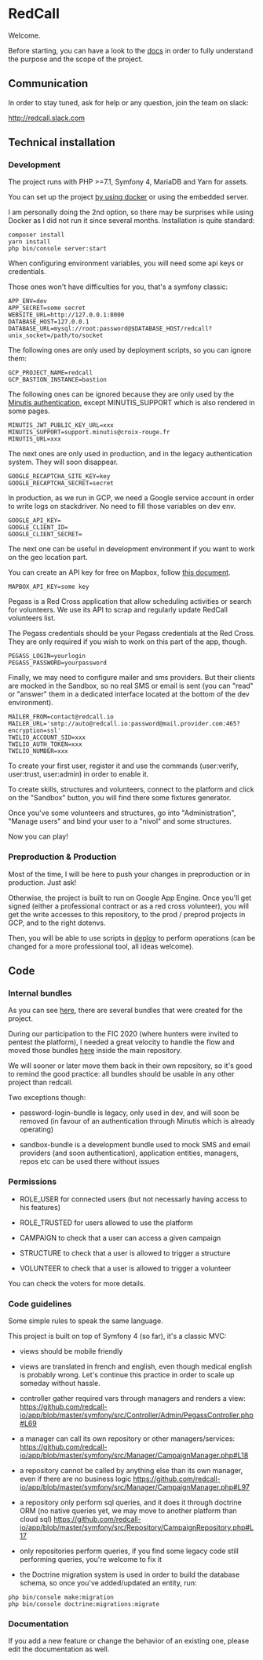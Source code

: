 # RedCall

Welcome.

Before starting, you can have a look to the [docs](docs/user/fr/README.md) in order to fully understand
the purpose and the scope of the project.

## Communication

In order to stay tuned, ask for help or any question, join the team on slack:

http://redcall.slack.com

## Technical installation

### Development

The project runs with PHP >=7.1, Symfony 4, MariaDB and Yarn for assets.

You can set up the project [by using docker](docs/tech/00-development.md) 
or using the embedded server. 

I am personally doing the 2nd option, so there may be surprises while using Docker as 
I did not run it since several months. Installation is quite standard:

```
composer install
yarn install
php bin/console server:start
```

When configuring environment variables, you will need some api keys or credentials. 

Those ones won't have difficulties for you, that's a symfony classic:

```
APP_ENV=dev
APP_SECRET=some secret
WEBSITE_URL=http://127.0.0.1:8000
DATABASE_HOST=127.0.0.1
DATABASE_URL=mysql://root:password@$DATABASE_HOST/redcall?unix_socket=/path/to/socket
```

The following ones are only used by deployment scripts, so you can ignore them:

```
GCP_PROJECT_NAME=redcall
GCP_BASTION_INSTANCE=bastion
```

The following ones can be ignored because they are only used by the 
[Minutis authentication](https://github.com/redcall-io/app/blob/master/symfony/src/Security/Authenticator/MinutisAuthenticator.php),
except MINUTIS_SUPPORT which is also rendered in some pages.

```
MINUTIS_JWT_PUBLIC_KEY_URL=xxx
MINUTIS_SUPPORT=support.minutis@croix-rouge.fr
MINUTIS_URL=xxx
```

The next ones are only used in production, and in the legacy authentication system. They will soon disappear.

```
GOOGLE_RECAPTCHA_SITE_KEY=key
GOOGLE_RECAPTCHA_SECRET=secret
```

In production, as we run in GCP, we need a Google service account in order to write logs on stackdriver.
No need to fill those variables on dev env.

```
GOOGLE_API_KEY=
GOOGLE_CLIENT_ID=
GOOGLE_CLIENT_SECRET=
```

The next one can be useful in development environment if you want to work on the geo location part.

You can create an API key for free on Mapbox, follow [this document](https://github.com/redcall-io/app/blob/master/docs/tech/09-configure-mapbox.md).

```
MAPBOX_API_KEY=some key
```

Pegass is a Red Cross application that allow scheduling activities or search for volunteers. We use
its API to scrap and regularly update RedCall volunteers list.

The Pegass credentials should be your Pegass credentials at the Red Cross. They are only required if
you wish to work on this part of the app, though.

```
PEGASS_LOGIN=yourlogin
PEGASS_PASSWORD=yourpassword
```

Finally, we may need to configure mailer and sms providers. But their clients are mocked in the Sandbox,
so no real SMS or email is sent (you can "read" or "answer" them in a dedicated interface located
at the bottom of the dev environment).

```
MAILER_FROM=contact@redcall.io
MAILER_URL='smtp://auto@redcall.io:password@mail.provider.com:465?encryption=ssl'
TWILIO_ACCOUNT_SID=xxx
TWILIO_AUTH_TOKEN=xxx
TWILIO_NUMBER=xxx
```

To create your first user, register it and use the commands (user:verify, user:trust, user:admin) in
order to enable it.

To create skills, structures and volunteers, connect to the platform and click on the "Sandbox" button,
you will find there some fixtures generator.

Once you've some volunteers and structures, go into "Administration", "Manage users" and bind your
user to a "nivol" and some structures.

Now you can play!

### Preproduction & Production

Most of the time, I will be here to push your changes in preproduction or in production. Just ask!

Otherwise, the project is built to run on Google App Engine. Once you'll get signed (either a professional contract
or as a red cross volunteer), you will get the write accesses to this repository, to the prod / preprod projects in GCP,
and to the right dotenvs.

Then, you will be able to use scripts in [deploy](deploy) to perform operations (can be changed for
a more professional tool, all ideas welcome).

## Code

### Internal bundles

As you can see [here](https://github.com/redcall-io), there are several bundles that were created for the project. 

During our participation to the FIC 2020 (where hunters were invited to pentest the platform), I needed a great velocity to handle the flow and moved those bundles [here](https://github.com/redcall-io/app/tree/master/symfony/bundles) inside the main repository.

We will sooner or later move them back in their own repository, so it's good to remind the good practice: all bundles should be usable in any other project than redcall.

Two exceptions though:

- password-login-bundle is legacy, only used in dev, and will soon be removed (in favour of an authentication through Minutis which is already operating)

- sandbox-bundle is a development bundle used to mock SMS and email providers (and soon authentication), application entities, managers, repos etc can be used there without issues

### Permissions

- ROLE_USER for connected users (but not necessarly having access to his features)

- ROLE_TRUSTED for users allowed to use the platform

- CAMPAIGN to check that a user can access a given campaign

- STRUCTURE to check that a user is allowed to trigger a structure

- VOLUNTEER to check that a user is allowed to trigger a volunteer

You can check the voters for more details.

### Code guidelines

Some simple rules to speak the same language.

This project is built on top of Symfony 4 (so far), it's a classic MVC:

- views should be mobile friendly

- views are translated in french and english, even though medical english is probably wrong. Let's
continue this practice in order to scale up someday without hassle.

- controller gather required vars through managers and renders a view: 
https://github.com/redcall-io/app/blob/master/symfony/src/Controller/Admin/PegassController.php#L69

- a manager can call its own repository or other managers/services: 
https://github.com/redcall-io/app/blob/master/symfony/src/Manager/CampaignManager.php#L18

- a repository cannot be called by anything else than its own manager, even if there are no business logic
https://github.com/redcall-io/app/blob/master/symfony/src/Manager/CampaignManager.php#L97

- a repository only perform sql queries, and it does it through doctrine ORM (no native queries yet, we may move to another platform than cloud sql)
https://github.com/redcall-io/app/blob/master/symfony/src/Repository/CampaignRepository.php#L17

- only repositories perform queries, if you find some legacy code still performing queries, you're welcome to fix it

- the Doctrine migration system is used in order to build the database schema, so once you've added/updated an entity, run:

```
php bin/console make:migration
php bin/console doctrine:migrations:migrate
```

### Documentation

If you add a new feature or change the behavior of an existing one, please edit the documentation as well.
 
